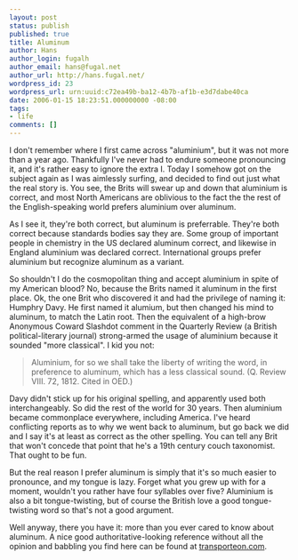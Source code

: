 ```yaml
---
layout: post
status: publish
published: true
title: Aluminum
author: Hans
author_login: fugalh
author_email: hans@fugal.net
author_url: http://hans.fugal.net/
wordpress_id: 23
wordpress_url: urn:uuid:c72ea49b-ba12-4b7b-af1b-e3d7dabe40ca
date: 2006-01-15 18:23:51.000000000 -08:00
tags:
- life
comments: []
---
```

<p>I don't remember where I first came across "aluminium", but it was not more
than a year ago. Thankfully I've never had to endure someone pronouncing it,
and it's rather easy to ignore the extra I. Today I somehow got on the subject
again as I was aimlessly surfing, and decided to find out just what the real
story is. You see, the Brits will swear up and down that aluminium is correct,
and most North Americans are oblivious to the fact the the rest of the
English-speaking world prefers aluminium over aluminum.</p>

<p>As I see it, they're both correct, but aluminum is preferrable. They're both
correct because standards bodies say they are. Some group of important people
in chemistry in the US declared aluminum correct, and likewise in England
aluminium was declared correct. International groups prefer aluminium but
recognize aluminum as a variant.</p>

<p>So shouldn't I do the cosmopolitan thing and accept aluminium in spite of my
American blood? No, because the Brits named it aluminum in the first place. Ok,
the one Brit who discovered it and had the privilege of naming it: Humphry
Davy. He first named it alumium, but then changed his mind to aluminum, to
match the Latin root. Then the equivalent of a high-brow Anonymous Coward
Slashdot comment in the Quarterly Review (a British political-literary journal)
strong-armed the usage of aluminium because it sounded "more classical". I kid
you not:</p>

<blockquote>
    <p>Aluminium, for so we shall take the liberty of writing the word, in
    preference to aluminum, which has a less classical sound. (Q. Review VIII.
    72, 1812. Cited in OED.)</p>
</blockquote>

<p>Davy didn't stick up for his original spelling, and apparently used both
interchangeably. So did the rest of the world for 30 years. Then aluminium
became commonplace everywhere, including America. I've heard conflicting
reports as to why we went back to aluminum, but go back we did and I say it's
at least as correct as the other spelling. You can tell any Brit that won't
concede that point that he's a 19th century couch taxonomist. That ought to be
fun. </p>

<p>But the real reason I prefer aluminum is simply that it's so much easier to
pronounce, and my tongue is lazy. Forget what you grew up with for a moment,
wouldn't you rather have four syllables over five? Aluminium is also a bit
tongue-twisting, but of course the British love a good tongue-twisting word so
that's not a good argument.</p>

<p>Well anyway, there you have it: more than you ever cared to know about
aluminum. A nice good authoritative-looking reference without all the opinion
and babbling you find here can be found at
<a href="http://www.transporteon.com/Engines-A/aluminum.php">transporteon.com</a>.</p>
